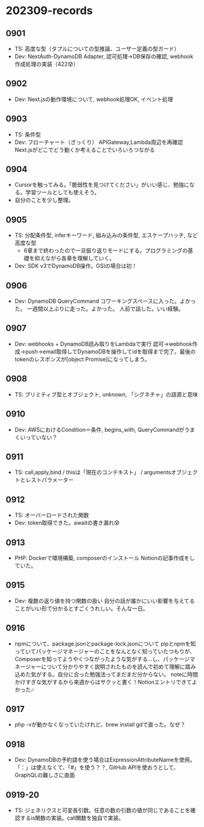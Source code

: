 # 202309-records
## 0901
- TS: 高度な型（タプルについての型推論、ユーザー定義の型ガード）
- Dev: NextAuth-DynamoDB Adapter, 認可処理→DB保存の確認, webhook作成処理の実装（422😰）

## 0902
- Dev: Next.jsの動作環境について, webhook処理OK, イベント処理

## 0903
- TS: 条件型
- Dev: フローチャート（ざっくり）
APIGateway,Lambda周辺を再確認
Next.jsがどこでどう動くか考えることでいろいろつながる

## 0904
- Cursorを触ってみる。「脆弱性を見つけてください」がいい感じ、勉強になる。学習ツールとしても使えそう。
- 自分のことを少し整理。

## 0905
- TS: 分配条件型, inferキーワード, 組み込みの条件型, エスケープハッチ, など高度な型
    - 6章まで終わったので一旦振り返りモードにする。プログラミングの基礎を抑えながら各章を理解していく。
- Dev: SDK v3でDynamoDB操作。GSIの場合は初！

## 0906
- Dev: DynamoDB QueryCommand
コワーキングスペースに入った。よかった。
一週間以上ぶりに走った。よかった。
人前で話した。いい経験。

## 0907
- Dev: webhooks + DynamoDB読み取りをLambdaで実行
認可→webhook作成→push→email取得してDynamoDBを操作してidを取得まで完了。最後のtokenのレスポンスが[object Promise]になってしまう。

## 0908
- TS: プリミティブ型とオブジェクト, unknown, 「シグネチャ」の語源と意味

## 0910
- Dev: AWSにおけるCondition＝条件, begins_with, QueryCommandがうまくいっていない？

## 0911
- TS: call,apply,bind / thisは「現在のコンテキスト」 / argumentsオブジェクトとレストパラメーター

## 0912
- TS: オーバーロードされた関数
- Dev: token取得できた。awaitの書き漏れ😰

## 0913
- PHP: Dockerで環境構築, composerのインストール
Notionの記事作成をしていた。

## 0915
- Dev: 複数の返り値を持つ関数の扱い
自分の話が誰かにいい影響を与えてることがいい形で分かるとすごくうれしい。そんな一日。

## 0916
- npmについて、package.jsonとpackage-lock.jsonについて
pipとnpmを知っていてパッケージマネージャーのことをなんとなく知っていたつもりが、Composerを知ってようやくつながったような気がする…し、パッケージマネージャーについて分かりやすく説明されたものを読んで初めて理解に踏み込めた気がする。自分に合った勉強法ってまだまだ分からない。
noteに時間かけすぎな気がするから来週からはサクッと書く！Notionエントリできてよかった🎶

## 0917
- php -vが動かなくなっていたけれど、brew install gdで直った。なぜ？

## 0918
- Dev: DynamoDBの予約語を使う場合はExpressionAttributeNameを使用。「：」は使えなくて、「#」を使う？？, GitHub APIを使おうとして、GraphQLの難しさに直面

## 0919-20
- TS: ジェネリクスと可変長引数。任意の数の引数の値が同じであることを確認するis関数の実装。call関数を独自で実装。
